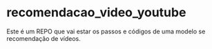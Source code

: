 # recomendacao_video_youtube

Este é um REPO que vai estar os passos e códigos de uma modelo se recomendação de vídeos.